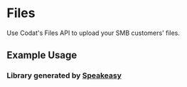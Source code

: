 # Files
    
﻿Use Codat's Files API to upload your SMB customers' files.

<!-- Start SDK Installation -->

<!-- End SDK Installation -->

## Example Usage
<!-- Start SDK Example Usage -->

<!-- End SDK Example Usage -->

<!-- Start SDK Available Operations -->

<!-- End SDK Available Operations -->
### Library generated by [Speakeasy](https://docs.speakeasyapi.dev/docs/using-speakeasy/client-sdks)
